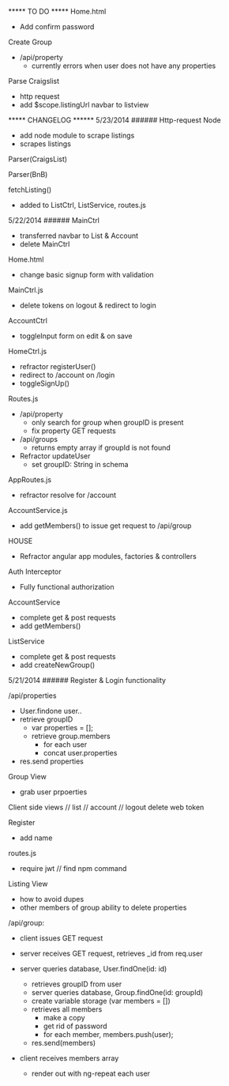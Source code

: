 ***** TO DO *****
Home.html
  - Add confirm password

Create Group
  - /api/property
    - currently errors when user does not have any properties



Parse Craigslist
  - http request
  - add $scope.listingUrl navbar to listview





***** CHANGELOG ******
5/23/2014 ######
Http-request Node
  - add node module to scrape listings
  - scrapes listings

Parser(CraigsList)

Parser(BnB)

fetchListing()
  - added to ListCtrl, ListService, routes.js



5/22/2014 ######
MainCtrl
  - transferred navbar to List & Account
  - delete MainCtrl

Home.html
  - change basic signup form with validation

MainCtrl.js
  - delete tokens on logout & redirect to login

AccountCtrl
  - toggleInput form on edit & on save

HomeCtrl.js
  - refractor registerUser()
  - redirect to /account on /login
  - toggleSignUp()

Routes.js
  - /api/property
    - only search for group when groupID is present
    - fix property GET requests
  - /api/groups
    - returns empty array if groupId is not found
  - Refractor updateUser
    - set groupID: String in schema

AppRoutes.js
  - refractor resolve for /account

AccountService.js
  - add getMembers() to issue get request to /api/group

HOUSE
  - Refractor angular app modules, factories & controllers

Auth Interceptor 
  - Fully functional authorization

AccountService
  - complete get & post requests
  - add getMembers()

ListService
  - complete get & post requests
  - add createNewGroup()


5/21/2014 ######
Register & Login functionality

/api/properties
  - User.findone user..
  - retrieve groupID
    - var properties = [];
    - retrieve group.members
      - for each user
      - concat user.properties
  - res.send properties

Group View
  - grab user prpoerties

Client side views
// list
// account
// logout
  delete web token

Register
  - add name

routes.js
  - require jwt // find npm command

Listing View
  - how to avoid dupes
  - other members of group ability to delete properties

/api/group:
  - client issues GET request
  - server receives GET request, retrieves _id from req.user
  - server queries database, User.findOne(id: id)
    - retrieves groupID from user
    - server queries database, Group.findOne(id: groupId)
    - create variable storage (var members = [])
    - retrieves all members
      - make a copy
      - get rid of password
      - for each member, members.push(user);
    - res.send(members)

  - client receives members array
    - render out with ng-repeat each user